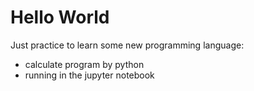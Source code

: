 # Hello World

Just practice to learn some new programming language:

- calculate program by python
- running in the jupyter notebook
